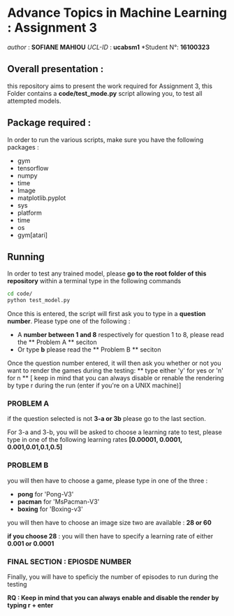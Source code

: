 # Advance Topics in Machine Learning  : Assignment 3

*author* : **SOFIANE MAHIOU**
*UCL-ID* : **ucabsm1**
*Student N°: **16100323**

## Overall presentation : 

this repository aims to present the work required for Assignment 3, this Folder contains a **code/test_mode.py** script allowing you, to test all attempted models.

## Package required :	

In order to run the various scripts, make sure you have the following packages : 

* gym
* tensorflow
* numpy
* time
* Image
* matplotlib.pyplot
* sys
* platform
* time
* os
* gym[atari]

## Running 

In order to test any trained model, please **go to the root folder of this repository** within a terminal type in the following commands

```sh
cd code/
python test_model.py

```

Once this is entered, the script will first ask you to type in a **question number**. Please type one of the following : 
* A **number between 1 and 8** respectively for question 1 to 8, please read the ** Problem A **  seciton
* Or type **b** please read the ** Problem B **  seciton

Once the question number entered, it will then ask you whether or not you want  to render the games during the testing: ** type either 'y' for yes or 'n' for n ** [ keep in mind that you can always disable or renable the rendering by type r during the run (enter if you're on a UNIX machine)]


### PROBLEM A

if the question selected is not **3-a or 3b** please go to the last section.

For 3-a and 3-b, you will be asked to choose a learning rate to test, please type in one of the following learning rates **[0.00001, 0.0001, 0.001,0.01,0.1,0.5]** 


### PROBLEM B 

you will then have to choose a game, please type in one of the three : 

* **pong** for 'Pong-V3'
* **pacman** for 'MsPacman-V3'
* **boxing** for 'Boxing-v3'

you will then have to choose an image size two are available : **28 or 60**

**if you choose 28** :  you will then have to specify a learning rate of either **0.001 or 0.0001**


### FINAL SECTION : EPIOSDE NUMBER

Finally, you will have to speficiy the number of episodes to run during the testing

**RQ : Keep in mind that you can always enable and disable the render by typing r + enter** 
